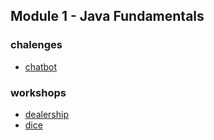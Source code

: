 ## Module 1 - Java Fundamentals

### chalenges
- [chatbot](./chatbot)

### workshops
- [dealership](./dealership)
- [dice](./dice)
